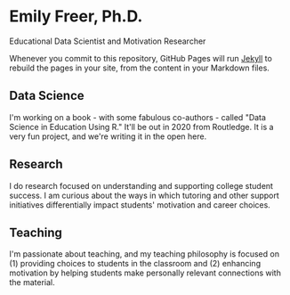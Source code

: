 # Emily Freer, Ph.D.

Educational Data Scientist and Motivation Researcher

Whenever you commit to this repository, GitHub Pages will run [Jekyll](https://jekyllrb.com/) to rebuild the pages in your site, from the content in your Markdown files.

## Data Science

I'm working on a book - with some fabulous co-authors - called "Data Science in Education Using R." It'll be out in 2020 from Routledge. It is a very fun project, and we're writing it in the open here. 
 

## Research

I do research focused on understanding and supporting college student success. I am curious about the ways in which tutoring and other support initiatives differentially impact students' motivation and career choices. 

## Teaching

I'm passionate about teaching, and my teaching philosophy is focused on (1) providing choices to students in the classroom and (2) enhancing motivation by helping students make personally relevant connections with the material. 
